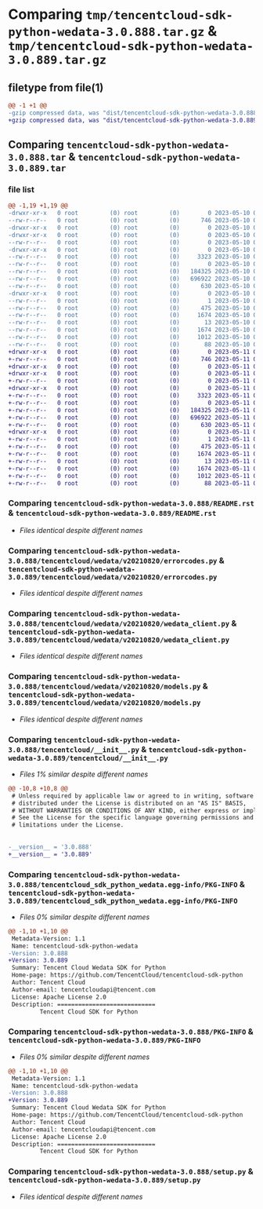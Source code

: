 # Comparing `tmp/tencentcloud-sdk-python-wedata-3.0.888.tar.gz` & `tmp/tencentcloud-sdk-python-wedata-3.0.889.tar.gz`

## filetype from file(1)

```diff
@@ -1 +1 @@
-gzip compressed data, was "dist/tencentcloud-sdk-python-wedata-3.0.888.tar", last modified: Wed May 10 03:01:29 2023, max compression
+gzip compressed data, was "dist/tencentcloud-sdk-python-wedata-3.0.889.tar", last modified: Thu May 11 03:29:17 2023, max compression
```

## Comparing `tencentcloud-sdk-python-wedata-3.0.888.tar` & `tencentcloud-sdk-python-wedata-3.0.889.tar`

### file list

```diff
@@ -1,19 +1,19 @@
-drwxr-xr-x   0 root         (0) root         (0)        0 2023-05-10 03:01:29.000000 tencentcloud-sdk-python-wedata-3.0.888/
--rw-r--r--   0 root         (0) root         (0)      746 2023-05-10 03:01:29.000000 tencentcloud-sdk-python-wedata-3.0.888/README.rst
-drwxr-xr-x   0 root         (0) root         (0)        0 2023-05-10 03:01:29.000000 tencentcloud-sdk-python-wedata-3.0.888/tencentcloud/
-drwxr-xr-x   0 root         (0) root         (0)        0 2023-05-10 03:01:29.000000 tencentcloud-sdk-python-wedata-3.0.888/tencentcloud/wedata/
--rw-r--r--   0 root         (0) root         (0)        0 2023-05-10 03:01:29.000000 tencentcloud-sdk-python-wedata-3.0.888/tencentcloud/wedata/__init__.py
-drwxr-xr-x   0 root         (0) root         (0)        0 2023-05-10 03:01:29.000000 tencentcloud-sdk-python-wedata-3.0.888/tencentcloud/wedata/v20210820/
--rw-r--r--   0 root         (0) root         (0)     3323 2023-05-10 03:01:29.000000 tencentcloud-sdk-python-wedata-3.0.888/tencentcloud/wedata/v20210820/errorcodes.py
--rw-r--r--   0 root         (0) root         (0)        0 2023-05-10 03:01:29.000000 tencentcloud-sdk-python-wedata-3.0.888/tencentcloud/wedata/v20210820/__init__.py
--rw-r--r--   0 root         (0) root         (0)   184325 2023-05-10 03:01:29.000000 tencentcloud-sdk-python-wedata-3.0.888/tencentcloud/wedata/v20210820/wedata_client.py
--rw-r--r--   0 root         (0) root         (0)   696922 2023-05-10 03:01:29.000000 tencentcloud-sdk-python-wedata-3.0.888/tencentcloud/wedata/v20210820/models.py
--rw-r--r--   0 root         (0) root         (0)      630 2023-05-10 03:01:29.000000 tencentcloud-sdk-python-wedata-3.0.888/tencentcloud/__init__.py
-drwxr-xr-x   0 root         (0) root         (0)        0 2023-05-10 03:01:29.000000 tencentcloud-sdk-python-wedata-3.0.888/tencentcloud_sdk_python_wedata.egg-info/
--rw-r--r--   0 root         (0) root         (0)        1 2023-05-10 03:01:29.000000 tencentcloud-sdk-python-wedata-3.0.888/tencentcloud_sdk_python_wedata.egg-info/dependency_links.txt
--rw-r--r--   0 root         (0) root         (0)      475 2023-05-10 03:01:29.000000 tencentcloud-sdk-python-wedata-3.0.888/tencentcloud_sdk_python_wedata.egg-info/SOURCES.txt
--rw-r--r--   0 root         (0) root         (0)     1674 2023-05-10 03:01:29.000000 tencentcloud-sdk-python-wedata-3.0.888/tencentcloud_sdk_python_wedata.egg-info/PKG-INFO
--rw-r--r--   0 root         (0) root         (0)       13 2023-05-10 03:01:29.000000 tencentcloud-sdk-python-wedata-3.0.888/tencentcloud_sdk_python_wedata.egg-info/top_level.txt
--rw-r--r--   0 root         (0) root         (0)     1674 2023-05-10 03:01:29.000000 tencentcloud-sdk-python-wedata-3.0.888/PKG-INFO
--rw-r--r--   0 root         (0) root         (0)     1012 2023-05-10 03:01:29.000000 tencentcloud-sdk-python-wedata-3.0.888/setup.py
--rw-r--r--   0 root         (0) root         (0)       88 2023-05-10 03:01:29.000000 tencentcloud-sdk-python-wedata-3.0.888/setup.cfg
+drwxr-xr-x   0 root         (0) root         (0)        0 2023-05-11 03:29:17.000000 tencentcloud-sdk-python-wedata-3.0.889/
+-rw-r--r--   0 root         (0) root         (0)      746 2023-05-11 03:29:17.000000 tencentcloud-sdk-python-wedata-3.0.889/README.rst
+drwxr-xr-x   0 root         (0) root         (0)        0 2023-05-11 03:29:17.000000 tencentcloud-sdk-python-wedata-3.0.889/tencentcloud/
+drwxr-xr-x   0 root         (0) root         (0)        0 2023-05-11 03:29:17.000000 tencentcloud-sdk-python-wedata-3.0.889/tencentcloud/wedata/
+-rw-r--r--   0 root         (0) root         (0)        0 2023-05-11 03:29:17.000000 tencentcloud-sdk-python-wedata-3.0.889/tencentcloud/wedata/__init__.py
+drwxr-xr-x   0 root         (0) root         (0)        0 2023-05-11 03:29:17.000000 tencentcloud-sdk-python-wedata-3.0.889/tencentcloud/wedata/v20210820/
+-rw-r--r--   0 root         (0) root         (0)     3323 2023-05-11 03:29:17.000000 tencentcloud-sdk-python-wedata-3.0.889/tencentcloud/wedata/v20210820/errorcodes.py
+-rw-r--r--   0 root         (0) root         (0)        0 2023-05-11 03:29:17.000000 tencentcloud-sdk-python-wedata-3.0.889/tencentcloud/wedata/v20210820/__init__.py
+-rw-r--r--   0 root         (0) root         (0)   184325 2023-05-11 03:29:17.000000 tencentcloud-sdk-python-wedata-3.0.889/tencentcloud/wedata/v20210820/wedata_client.py
+-rw-r--r--   0 root         (0) root         (0)   696922 2023-05-11 03:29:17.000000 tencentcloud-sdk-python-wedata-3.0.889/tencentcloud/wedata/v20210820/models.py
+-rw-r--r--   0 root         (0) root         (0)      630 2023-05-11 03:29:17.000000 tencentcloud-sdk-python-wedata-3.0.889/tencentcloud/__init__.py
+drwxr-xr-x   0 root         (0) root         (0)        0 2023-05-11 03:29:17.000000 tencentcloud-sdk-python-wedata-3.0.889/tencentcloud_sdk_python_wedata.egg-info/
+-rw-r--r--   0 root         (0) root         (0)        1 2023-05-11 03:29:17.000000 tencentcloud-sdk-python-wedata-3.0.889/tencentcloud_sdk_python_wedata.egg-info/dependency_links.txt
+-rw-r--r--   0 root         (0) root         (0)      475 2023-05-11 03:29:17.000000 tencentcloud-sdk-python-wedata-3.0.889/tencentcloud_sdk_python_wedata.egg-info/SOURCES.txt
+-rw-r--r--   0 root         (0) root         (0)     1674 2023-05-11 03:29:17.000000 tencentcloud-sdk-python-wedata-3.0.889/tencentcloud_sdk_python_wedata.egg-info/PKG-INFO
+-rw-r--r--   0 root         (0) root         (0)       13 2023-05-11 03:29:17.000000 tencentcloud-sdk-python-wedata-3.0.889/tencentcloud_sdk_python_wedata.egg-info/top_level.txt
+-rw-r--r--   0 root         (0) root         (0)     1674 2023-05-11 03:29:17.000000 tencentcloud-sdk-python-wedata-3.0.889/PKG-INFO
+-rw-r--r--   0 root         (0) root         (0)     1012 2023-05-11 03:29:17.000000 tencentcloud-sdk-python-wedata-3.0.889/setup.py
+-rw-r--r--   0 root         (0) root         (0)       88 2023-05-11 03:29:17.000000 tencentcloud-sdk-python-wedata-3.0.889/setup.cfg
```

### Comparing `tencentcloud-sdk-python-wedata-3.0.888/README.rst` & `tencentcloud-sdk-python-wedata-3.0.889/README.rst`

 * *Files identical despite different names*

### Comparing `tencentcloud-sdk-python-wedata-3.0.888/tencentcloud/wedata/v20210820/errorcodes.py` & `tencentcloud-sdk-python-wedata-3.0.889/tencentcloud/wedata/v20210820/errorcodes.py`

 * *Files identical despite different names*

### Comparing `tencentcloud-sdk-python-wedata-3.0.888/tencentcloud/wedata/v20210820/wedata_client.py` & `tencentcloud-sdk-python-wedata-3.0.889/tencentcloud/wedata/v20210820/wedata_client.py`

 * *Files identical despite different names*

### Comparing `tencentcloud-sdk-python-wedata-3.0.888/tencentcloud/wedata/v20210820/models.py` & `tencentcloud-sdk-python-wedata-3.0.889/tencentcloud/wedata/v20210820/models.py`

 * *Files identical despite different names*

### Comparing `tencentcloud-sdk-python-wedata-3.0.888/tencentcloud/__init__.py` & `tencentcloud-sdk-python-wedata-3.0.889/tencentcloud/__init__.py`

 * *Files 1% similar despite different names*

```diff
@@ -10,8 +10,8 @@
 # Unless required by applicable law or agreed to in writing, software
 # distributed under the License is distributed on an "AS IS" BASIS,
 # WITHOUT WARRANTIES OR CONDITIONS OF ANY KIND, either express or implied.
 # See the License for the specific language governing permissions and
 # limitations under the License.
 
 
-__version__ = '3.0.888'
+__version__ = '3.0.889'
```

### Comparing `tencentcloud-sdk-python-wedata-3.0.888/tencentcloud_sdk_python_wedata.egg-info/PKG-INFO` & `tencentcloud-sdk-python-wedata-3.0.889/tencentcloud_sdk_python_wedata.egg-info/PKG-INFO`

 * *Files 0% similar despite different names*

```diff
@@ -1,10 +1,10 @@
 Metadata-Version: 1.1
 Name: tencentcloud-sdk-python-wedata
-Version: 3.0.888
+Version: 3.0.889
 Summary: Tencent Cloud Wedata SDK for Python
 Home-page: https://github.com/TencentCloud/tencentcloud-sdk-python
 Author: Tencent Cloud
 Author-email: tencentcloudapi@tencent.com
 License: Apache License 2.0
 Description: ============================
         Tencent Cloud SDK for Python
```

### Comparing `tencentcloud-sdk-python-wedata-3.0.888/PKG-INFO` & `tencentcloud-sdk-python-wedata-3.0.889/PKG-INFO`

 * *Files 0% similar despite different names*

```diff
@@ -1,10 +1,10 @@
 Metadata-Version: 1.1
 Name: tencentcloud-sdk-python-wedata
-Version: 3.0.888
+Version: 3.0.889
 Summary: Tencent Cloud Wedata SDK for Python
 Home-page: https://github.com/TencentCloud/tencentcloud-sdk-python
 Author: Tencent Cloud
 Author-email: tencentcloudapi@tencent.com
 License: Apache License 2.0
 Description: ============================
         Tencent Cloud SDK for Python
```

### Comparing `tencentcloud-sdk-python-wedata-3.0.888/setup.py` & `tencentcloud-sdk-python-wedata-3.0.889/setup.py`

 * *Files identical despite different names*

